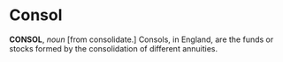 # Consol

**CONSOL**, _noun_ \[from consolidate.\] Consols, in England, are the funds or stocks formed by the consolidation of different annuities.